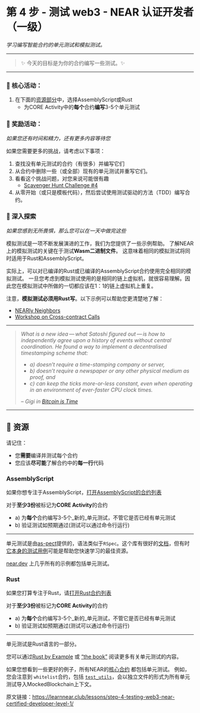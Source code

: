 # 第 4 步 - 测试 web3 - NEAR 认证开发者（一级）

_学习编写智能合约的单元测试和模拟测试。_

--------
> :sparkles: 今天的目标是为你的合约编写一些测试。:sparkles: 
--------

### :green_book: 核心活动：
1. 在下面的[资源部分](https://learnnear.club/lessons/step-4-testing-web3-near-certified-developer-level-1/#-Resources)中，选择AssemblyScript或Rust
   * 为CORE Activity中的**每个**合约**编写**3-5个单元测试

### :blue_book: 奖励活动：
_如果您还有时间和精力，还有更多内容等待您_

如果您需要更多的挑战，请考虑以下事项：

1. 查找没有单元测试的合约（有很多）并编写它们
2. 从合约中删除一些（或全部）现有的单元测试并重写它们。
3. 看看这个挑战问题，对您来说可能很有趣
   * [Scavenger Hunt Challenge #4](https://hackmd.io/@nearly-learning/hunt-04)
4. 从零开始（或只是模板代码），然后尝试使用测试驱动的方法（TDD）编写合约。


### :orange_book: 深入探索
_如果您感到无所畏惧，那么您可以在一天中做完这些_

模拟测试是一项不断发展演进的工作，我们为您提供了一些示例帮助。 了解NEAR上的模拟测试的关键在于测试**Wasm二进制文件**。 这意味着相同的模拟测试将同时适用于Rust和AssemblyScript。

实际上，可以对已编译的Rust或已编译的AssemblyScript合约使用完全相同的模拟测试。 一旦您考虑到模拟测试使用的是相同的链上虚拟机，就很容易理解。因此您在模拟测试中所做的一切都应该在1：1的链上虚拟机上重复。

注意，**模拟测试必须用Rust写**。以下示例可以帮助您更清楚地了解：

* [NEARly Neighbors](https://learn-near.github.io/nearly-neighbors) 
* [Workshop on Cross-contract Calls](https://bit.ly/near-xcc) 

---

> _What is a new idea — what Satoshi figured out — is how to independently agree upon a history of events without central coordination. He found a way to implement a decentralised timestamping scheme that:_
> 
> - _a) doesn’t require a time-stamping company or server,_
> - _b) doesn’t require a newspaper or any other physical medium as proof, and_
> - _c) can keep the ticks more-or-less constant, even when operating in an environment of ever-faster CPU clock times._
> 
> – _Gigi in [Bitcoin is Time](https://dergigi.com/2021/01/14/bitcoin-is-time/)_
>

---

## :dart: 资源

请记住：

* 您**需要**编译并测试每个合约
* 您应该**尽可能**了解合约中的**每一行**代码

### AssemblyScript

如果你想专注于AssemblyScript，[打开AssemblyScript的合约列表](https://airtable.com/shrG4kGx80F55usI4)

对于**至少3份**被标记为**CORE Activity**的合约

- a) 为**每个**合约编写3-5个_新的_单元测试，不管它是否已经有单元测试
- b) 验证测试如预期通过(测试可以通过命令行运行)

---

单元测试是由[as-pect](https://github.com/jtenner/as-pect)提供的，语法类似于`RSpec`。这个库有很好的[文档](https://tenner-joshua.gitbook.io/as-pect/)，但有时[它本身的测试用例](https://github.com/jtenner/as-pect/tree/master/packages/assembly/assembly/__tests__)可能是帮助您快速学习的最佳资源。

[near.dev](https://examples.near.org/) 上几乎所有的示例都包括单元测试。
 

### Rust

如果您打算专注于Rust，请[打开Rust合约列表](https://airtable.com/shrY5TMWP96L9wSyP/tblm1quryzSbqBzCK)

对于**至少3份**被标记为**CORE Activity**的合约

- a) 为**每个**合约编写3-5个_新的_单元测试，不管它是否已经有单元测试
- b) 验证测试如预期通过(测试可以通过命令行运行)

---

单元测试是Rust语言的一部分。

您可以通过[Rust by Example](https://doc.rust-lang.org/rust-by-example/testing/unit_testing.html) 或 [“the book”](https://doc.rust-lang.org/book/ch11-01-writing-tests.html) 阅读更多有关单元测试的内容。

如果您想看到一些更好的例子，所有NEAR的[核心合约](https://github.com/near/core-contracts) 都包括单元测试。 例如，您会注意到 `whitelist`合约，包括 [`test_utils`](https://github.com/near/core-contracts/blob/master/whitelist/src/tests/test_utils.rs#L21)，会以独立文件的形式为所有单元测试导入MockedBlockchain上下文。

原文链接：https://learnnear.club/lessons/step-4-testing-web3-near-certified-developer-level-1/
